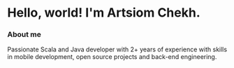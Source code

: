 # Hello, world! I'm Artsiom Chekh.

### About me
Passionate Scala and Java developer with 2+ years of
experience with skills in mobile development, open
source projects and back-end engineering.
